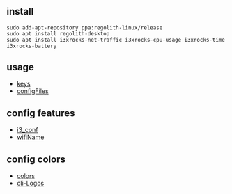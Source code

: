 # 

## install

```
sudo add-apt-repository ppa:regolith-linux/release
sudo apt install regolith-desktop
sudo apt install i3xrocks-net-traffic i3xrocks-cpu-usage i3xrocks-time i3xrocks-battery
```

## usage

* [keys](keys.md)
* [configFiles](configFiles.md)

## config features

* [i3_conf](i3_conf.md)
* [wifiName](wifiName.md)


## config colors

* [colors](colors.md)
* [cli-Logos](cliLogos.md)
